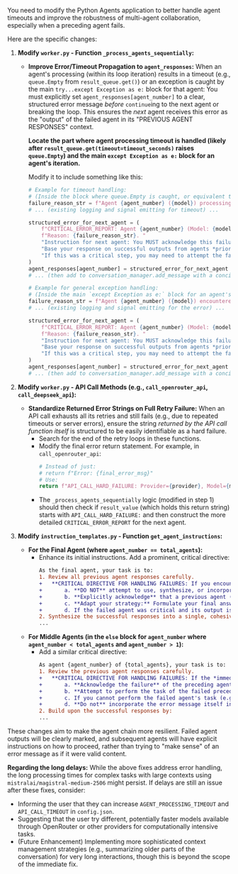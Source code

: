 You need to modify the Python Agents application to better handle agent timeouts and improve the robustness of multi-agent collaboration, especially when a preceding agent fails.

Here are the specific changes:

1.  **Modify `worker.py` - Function `_process_agents_sequentially`:**
    *   **Improve Error/Timeout Propagation to `agent_responses`:**
        When an agent's processing (within its loop iteration) results in a timeout (e.g., `queue.Empty` from `result_queue.get()`) or an exception is caught by the main `try...except Exception as e:` block for that agent:
        You must explicitly set `agent_responses[agent_number]` to a clear, structured error message *before* `continue`ing to the next agent or breaking the loop. This ensures the *next* agent receives this error as the "output" of the failed agent in its "PREVIOUS AGENT RESPONSES" context.

        **Locate the part where agent processing timeout is handled (likely after `result_queue.get(timeout=timeout_seconds)` raises `queue.Empty`) and the main `except Exception as e:` block for an agent's iteration.**

        Modify it to include something like this:

        ```python
        # Example for timeout handling:
        # (Inside the block where queue.Empty is caught, or equivalent timeout logic)
        failure_reason_str = f"Agent {agent_number} ({model}) processing timed out after {timeout_seconds} seconds."
        # ... (existing logging and signal emitting for timeout) ...
        
        structured_error_for_next_agent = (
            f"CRITICAL_ERROR_REPORT: Agent {agent_number} (Model: {model}) failed its task. "
            f"Reason: {failure_reason_str}. "
            "Instruction for next agent: You MUST acknowledge this failure. DO NOT attempt to use or synthesize this error report as content. "
            "Base your response on successful outputs from agents *prior* to this failed one, and the original user request. "
            "If this was a critical step, you may need to attempt the failed agent's task yourself if appropriate for your role, or state why the overall goal cannot be achieved."
        )
        agent_responses[agent_number] = structured_error_for_next_agent # <--- CRITICAL: Set this for the next agent
        # ... (then add to conversation_manager.add_message with a concise version of failure_reason_str, emit signals, etc.) ...

        # Example for general exception handling:
        # (Inside the main `except Exception as e:` block for an agent's iteration)
        failure_reason_str = f"Agent {agent_number} ({model}) encountered an error: {str(e)}"
        # ... (existing logging and signal emitting for the error) ...

        structured_error_for_next_agent = (
            f"CRITICAL_ERROR_REPORT: Agent {agent_number} (Model: {model}) failed its task. "
            f"Reason: {failure_reason_str}. "
            "Instruction for next agent: You MUST acknowledge this failure. DO NOT attempt to use or synthesize this error report as content. "
            "Base your response on successful outputs from agents *prior* to this failed one, and the original user request. "
            "If this was a critical step, you may need to attempt the failed agent's task yourself if appropriate for your role, or state why the overall goal cannot be achieved."
        )
        agent_responses[agent_number] = structured_error_for_next_agent # <--- CRITICAL: Set this for the next agent
        # ... (then add to conversation_manager.add_message with a concise version of failure_reason_str, emit signals, etc.) ...
        ```

2.  **Modify `worker.py` - API Call Methods (e.g., `call_openrouter_api`, `call_deepseek_api`):**
    *   **Standardize Returned Error Strings on Full Retry Failure:**
        When an API call exhausts all its retries and still fails (e.g., due to repeated timeouts or server errors), ensure the string *returned by the API call function itself* is structured to be easily identifiable as a hard failure.
        *   Search for the end of the retry loops in these functions.
        *   Modify the final error return statement. For example, in `call_openrouter_api`:
            ```python
            # Instead of just:
            # return f"Error: {final_error_msg}"
            # Use:
            return f"API_CALL_HARD_FAILURE: Provider={provider}, Model={model}. Reason: {final_error_msg}"
            ```
        *   The `_process_agents_sequentially` logic (modified in step 1) should then check if `result_value` (which holds this return string) starts with `API_CALL_HARD_FAILURE:` and then construct the more detailed `CRITICAL_ERROR_REPORT` for the next agent.

3.  **Modify `instruction_templates.py` - Function `get_agent_instructions`:**
    *   **For the Final Agent (where `agent_number == total_agents`):**
        *   Enhance its initial instructions. Add a prominent, critical directive:
            ```diff
            As the final agent, your task is to:
            1. Review all previous agent responses carefully.
            +   **CRITICAL DIRECTIVE FOR HANDLING FAILURES: If you encounter a previous agent's response that is a 'CRITICAL_ERROR_REPORT' (or contains clear indications of timeout/failure like '[Agent X processing timed out...]' or 'API_CALL_HARD_FAILURE:'):**
            +       a. **DO NOT** attempt to use, synthesize, or incorporate the error message itself as part of your answer.
            +       b. **Explicitly acknowledge** that a previous agent (e.g., "Agent X") failed to complete its task and briefly state the reason if provided in the error report.
            +       c. **Adapt your strategy:** Formulate your final answer based *only* on the successful, coherent outputs from agents *before* the failed one, and the original user request.
            +       d. If the failed agent was critical and its output is essential, and you cannot recover or complete the task based on prior information, then your final answer should state that the request could not be fully completed due to the specified agent failure, and explain (if possible) what information is missing or what step could not be performed.
            2. Synthesize the successful responses into a single, cohesive FINAL ANSWER.
            ...
            ```
    *   **For Middle Agents (in the `else` block for `agent_number` where `agent_number < total_agents` and `agent_number > 1`):**
        *   Add a similar critical directive:
            ```diff
            As agent {agent_number} of {total_agents}, your task is to:
            1. Review the previous agent responses carefully.
            +   **CRITICAL DIRECTIVE FOR HANDLING FAILURES: If the *immediately preceding* agent's response is a 'CRITICAL_ERROR_REPORT' (or contains clear indications of timeout/failure):**
            +       a. **Acknowledge the failure** of the preceding agent.
            +       b. **Attempt to perform the task of the failed preceding agent** to the best of your ability, in addition to your own assigned role of building upon *earlier successful* responses. Clearly state that you are taking over or attempting the failed step.
            +       c. If you cannot perform the failed agent's task (e.g., due to missing information that only it could generate), clearly state this limitation. Then, focus on your primary role of refining and building upon any successful outputs from agents *even earlier* in the chain.
            +       d. **Do not** incorporate the error message itself into your constructive output.
            2. Build upon the successful responses by:
            ...
            ```

These changes aim to make the agent chain more resilient. Failed agent outputs will be clearly marked, and subsequent agents will have explicit instructions on how to proceed, rather than trying to "make sense" of an error message as if it were valid content.

**Regarding the long delays:**
While the above fixes address error handling, the long processing times for complex tasks with large contexts using `mistralai/magistral-medium-2506` might persist. If delays are still an issue after these fixes, consider:
*   Informing the user that they can increase `AGENT_PROCESSING_TIMEOUT` and `API_CALL_TIMEOUT` in `config.json`.
*   Suggesting that the user try different, potentially faster models available through OpenRouter or other providers for computationally intensive tasks.
*   (Future Enhancement) Implementing more sophisticated context management strategies (e.g., summarizing older parts of the conversation) for very long interactions, though this is beyond the scope of the immediate fix.